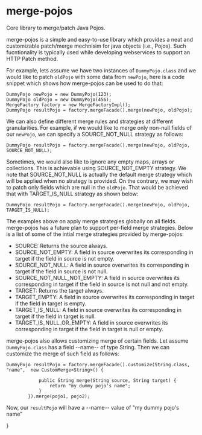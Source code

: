 # merge-pojos

Core library to merge/patch Java Pojos.


merge-pojos is a simple and easy-to-use library which provides a neat and customizable patch/merge mechnisim for java objects (i.e., Pojos). Such fucntionality is typically used while developing webservices to support an HTTP Patch method.

For example, lets assume we have two instances of `DummyPojo.class` and we would like to patch `oldPojo` with some data from `newPojo`, here is a code snippet which shows how merge-pojos can be used to do that:

```
DummyPojo newPojo = new DummyPojo(123);
DummyPojo oldPojo = new DummyPojo(456);
MergeFactory factory = new MergeFactoryImpl();
DummyPojo resultPojo = factory.mergeFacade().merge(newPojo, oldPojo);
```

We can also define different merge rules and strategies at different granularities. For example, if we would like to merge only non-null fields of our `newPojo`, we can specify a SOURCE_NOT_NULL strategy as follows:
```
DummyPojo resultPojo = factory.mergeFacade().merge(newPojo, oldPojo, SOURCE_NOT_NULL);
```
Sometimes, we would also like to ignore any empty maps, arrays or collections. This is achievable using SOURCE_NOT_EMPTY strategy. We note that SOURCE_NOT_NULL is actually the default merge strategy which will be applied when no strategy is provided. On the contrary, we may wish to patch only fields which are null in the `oldPojo`. That would be achieved that with TARGET_IS_NULL strategy as shown below:
```
DummyPojo resultPojo = factory.mergeFacade().merge(newPojo, oldPojo, TARGET_IS_NULL);
```

The examples above on apply merge strategies globally on all fields. merge-pojos has a future plan to support per-field merge strategies. Below is a list of some of the intial merge strategies provided by merge-pojos:

* SOURCE: Returns the source always.
* SOURCE_NOT_EMPTY: A field in source overwrites its corresponding in target if the field in source is not empty.
* SOURCE_NOT_NULL: A field in source overwrites its corresponding in target if the field in source is not null.
* SOURCE_NOT_NULL_NOT_EMPTY: A field in source overwrites its corresponding in target if the field in source is not null and not empty.
* TARGET: Returns the target always.
* TARGET_EMPTY: A field in source overwrites its corresponding in target if the field in target is empty.
* TARGET_IS_NULL:  A field in source overwrites its corresponding in target if the field in target is null.
* TARGET_IS_NULL_OR_EMPTY: A field in source overwrites its corresponding in target if the field in target is  null or empty.


merge-pojos also allows customizing merge of certain fields. Let assume `DummyPojo.class` has a field --name-- of type String. Then we can customize the merge of such field as follows:
```
DummyPojo resultPojo = factory.mergeFacade().customize(String.class, "name",  new CustomMerge<String>() {

			public String merge(String source, String target) {
				return "my dummy pojo's name";
			}
		}).merge(pojo1, pojo2);
```
Now, our `resultPojo` will have a --name-- value of "my dummy pojo's name"


}

